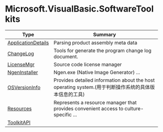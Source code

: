 ﻿
# Microsoft.VisualBasic.SoftwareToolkits

|Type|Summary|
|----|-------|
|[ApplicationDetails](./ApplicationDetails.md)|Parsing product assembly meta data|
|[ChangeLog](./ChangeLog.md)|Tools for generate the program change log document.|
|[LicenseMgr](./LicenseMgr.md)|Source code license manager|
|[NgenInstaller](./NgenInstaller.md)|Ngen.exe (Native Image Generator) ...|
|[OSVersionInfo](./OSVersionInfo.md)|Provides detailed information about the host operating system.(用于判断操作系统的具体版本信息的工具)|
|[Resources](./Resources.md)|Represents a resource manager that provides convenient access to culture-specific ...|
|[ToolkitAPI](./ToolkitAPI.md)||

